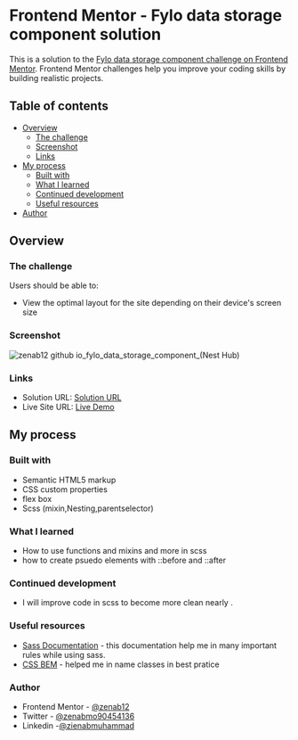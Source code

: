 # Frontend Mentor - Fylo data storage component solution

This is a solution to the [Fylo data storage component challenge on Frontend Mentor](https://www.frontendmentor.io/challenges/fylo-data-storage-component-1dZPRbV5n). Frontend Mentor challenges help you improve your coding skills by building realistic projects. 

## Table of contents

- [Overview](#overview)
  - [The challenge](#the-challenge)
  - [Screenshot](#screenshot)
  - [Links](#links)
- [My process](#my-process)
  - [Built with](#built-with)
  - [What I learned](#what-i-learned)
  - [Continued development](#continued-development)
  - [Useful resources](#useful-resources)
- [Author](#author)

## Overview

### The challenge

Users should be able to:

- View the optimal layout for the site depending on their device's screen size

### Screenshot

![zenab12 github io_fylo_data_storage_component_(Nest Hub)](https://user-images.githubusercontent.com/78083890/193034306-780a01bc-1852-4c8c-ad79-777ab9bacb78.png)

### Links

- Solution URL: [Solution URL](https://www.frontendmentor.io/solutions/fylodatastoragecomponent-cV4FKpUr8O)
- Live Site URL: [Live Demo](https://zenab12.github.io/fylo_data_storage_component/)

## My process

### Built with

- Semantic HTML5 markup
- CSS custom properties
- flex box
- Scss (mixin,Nesting,parentselector)

### What I learned
- How to use functions and mixins and more in scss 
- how to create psuedo elements with ::before and ::after 

### Continued development

- I will improve code in scss to become more clean nearly .


### Useful resources

- [Sass Documentation](https://sass-lang.com/documentation/) - this documentation help me in many important rules while using sass.
- [CSS BEM](https://www.freecodecamp.org/news/css-naming-conventions-that-will-save-you-hours-of-debugging-35cea737d849/) - helped me in name classes in best pratice

### Author

- Frontend Mentor - [@zenab12](https://www.frontendmentor.io/profile/zenab12)
- Twitter - [@zenabmo90454136](https://twitter.com/zenabmo90454136)
- Linkedin -[@zienabmuhammad](https://www.linkedin.com/in/zienabmuhammad/)

